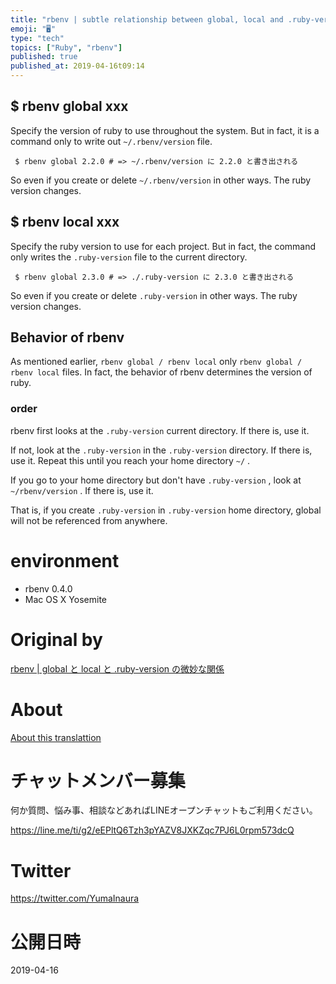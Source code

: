 ```yaml
---
title: "rbenv | subtle relationship between global, local and .ruby-version"
emoji: "🖥"
type: "tech"
topics: ["Ruby", "rbenv"]
published: true
published_at: 2019-04-16t09:14
---
```


## $ rbenv global xxx 

Specify the version of ruby to use throughout the system. But in fact, it is a command only to write out `~/.rbenv/version` file.

     $ rbenv global 2.2.0 # => ~/.rbenv/version に 2.2.0 と書き出される 

 

So even if you create or delete `~/.rbenv/version` in other ways. The ruby version changes.

## $ rbenv local xxx 

Specify the ruby version to use for each project. But in fact, the command only writes the `.ruby-version` file to the current directory.

     $ rbenv global 2.3.0 # => ./.ruby-version に 2.3.0 と書き出される 

 

So even if you create or delete `.ruby-version` in other ways. The ruby version changes.

## Behavior of rbenv 

As mentioned earlier, `rbenv global / rbenv local` only `rbenv global / rbenv local` files. In fact, the behavior of rbenv determines the version of ruby.

### order 

rbenv first looks at the `.ruby-version` current directory. If there is, use it.

If not, look at the `.ruby-version` in the `.ruby-version` directory. If there is, use it. Repeat this until you reach your home directory `~/` .

If you go to your home directory but don't have `.ruby-version` , look at `~/rbenv/version` . If there is, use it.

That is, if you create `.ruby-version` in `.ruby-version` home directory, global will not be referenced from anywhere.

# environment 

- rbenv 0.4.0 
- Mac OS X Yosemite 


# Original by
[rbenv | global と local と .ruby-version の微妙な関係](https://qiita.com/Yinaura/items/0b021984bb21ae77816d)

# About

[About this translattion](https://qiita.com/YumaInaura/items/7f6fd1e9310a6816469a)








<!-- Update From Qiita API -->

# チャットメンバー募集


何か質問、悩み事、相談などあればLINEオープンチャットもご利用ください。

https://line.me/ti/g2/eEPltQ6Tzh3pYAZV8JXKZqc7PJ6L0rpm573dcQ





# Twitter


https://twitter.com/YumaInaura


<!-- Update From Qiita API -->



# 公開日時

2019-04-16
